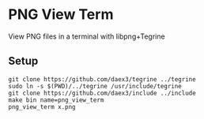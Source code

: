 # PNG View Term
View PNG files in a terminal with libpng+Tegrine
## Setup
```shell
git clone https://github.com/daex3/tegrine ../tegrine
sudo ln -s $(PWD)/../tegrine /usr/include/tegrine
git clone https://github.com/daex3/include ../include
make bin name=png_view_term
png_view_term x.png
```